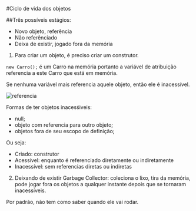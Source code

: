#Ciclo de vida dos objetos


##Três possíveis estágios:
- Novo objeto, referência
- Não referênciado
- Deixa de existir, jogado fora da memória

1. Para criar um objeto, é preciso criar um construtor.

```new Carro();``` é um Carro na memória portanto a variável de atribuição referencia a este Carro que está em memória.
   
Se nenhuma variável mais referencia aquele objeto, então ele é inacessível.

![referencia](referencia.png)

Formas de ter objetos inacesśiveis:
- null;
- objeto com referencia para outro objeto;
- objetos fora de seu escopo de definição;

Ou seja:
- Criado: construtor
- Acessível: enquanto é referenciado diretamente ou indiretamente
- Inacessível: sem referencias diretas ou indiretas


2. Deixando de existir
Garbage Collector: coleciona o lixo, tira da memória, pode jogar fora os objetos a qualquer instante depois que se tornaram inacessíveis.
   
Por padrão, não tem como saber quando ele vai rodar.